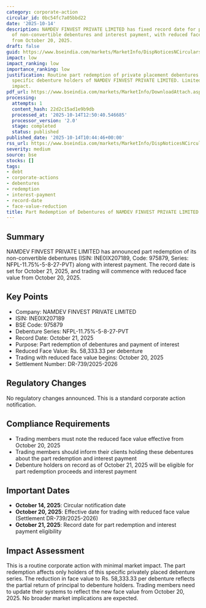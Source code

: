 ```yaml
---
category: corporate-action
circular_id: 0bc54fc7a05bbd22
date: '2025-10-14'
description: NAMDEV FINVEST PRIVATE LIMITED has fixed record date for part redemption
  of non-convertible debentures and interest payment, with reduced face value effective
  from October 20, 2025.
draft: false
guid: https://www.bseindia.com/markets/MarketInfo/DispNoticesNCirculars.aspx?Noticeid={26FDB7EA-FC09-4748-8FBD-76811D1A7EF8}&noticeno=20251014-20&dt=10/14/2025&icount=20&totcount=34&flag=0
impact: low
impact_ranking: low
importance_ranking: low
justification: Routine part redemption of private placement debentures affecting only
  specific debenture holders of NAMDEV FINVEST PRIVATE LIMITED. Limited market-wide
  impact.
pdf_url: https://www.bseindia.com/markets/MarketInfo/DownloadAttach.aspx?id=20251014-20&attachedId=
processing:
  attempts: 1
  content_hash: 22d2c15ad1e9b9db
  processed_at: '2025-10-14T12:50:40.546685'
  processor_version: '2.0'
  stage: completed
  status: published
published_date: '2025-10-14T10:44:46+00:00'
rss_url: https://www.bseindia.com/markets/MarketInfo/DispNoticesNCirculars.aspx?Noticeid={26FDB7EA-FC09-4748-8FBD-76811D1A7EF8}&noticeno=20251014-20&dt=10/14/2025&icount=20&totcount=34&flag=0
severity: medium
source: bse
stocks: []
tags:
- debt
- corporate-actions
- debentures
- redemption
- interest-payment
- record-date
- face-value-reduction
title: Part Redemption of Debentures of NAMDEV FINVEST PRIVATE LIMITED
---
```


## Summary

NAMDEV FINVEST PRIVATE LIMITED has announced part redemption of its non-convertible debentures (ISIN: INE0IX207189, Code: 975879, Series: NFPL-11.75%-5-8-27-PVT) along with interest payment. The record date is set for October 21, 2025, and trading will commence with reduced face value from October 20, 2025.

## Key Points

- Company: NAMDEV FINVEST PRIVATE LIMITED
- ISIN: INE0IX207189
- BSE Code: 975879
- Debenture Series: NFPL-11.75%-5-8-27-PVT
- Record Date: October 21, 2025
- Purpose: Part redemption of debentures and payment of interest
- Reduced Face Value: Rs. 58,333.33 per debenture
- Trading with reduced face value begins: October 20, 2025
- Settlement Number: DR-739/2025-2026

## Regulatory Changes

No regulatory changes announced. This is a standard corporate action notification.

## Compliance Requirements

- Trading members must note the reduced face value effective from October 20, 2025
- Trading members should inform their clients holding these debentures about the part redemption and interest payment
- Debenture holders on record as of October 21, 2025 will be eligible for part redemption proceeds and interest payment

## Important Dates

- **October 14, 2025**: Circular notification date
- **October 20, 2025**: Effective date for trading with reduced face value (Settlement DR-739/2025-2026)
- **October 21, 2025**: Record date for part redemption and interest payment eligibility

## Impact Assessment

This is a routine corporate action with minimal market impact. The part redemption affects only holders of this specific privately placed debenture series. The reduction in face value to Rs. 58,333.33 per debenture reflects the partial return of principal to debenture holders. Trading members need to update their systems to reflect the new face value from October 20, 2025. No broader market implications are expected.